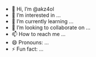 - 👋 Hi, I’m @akz4ol
- 👀 I’m interested in ...
- 🌱 I’m currently learning ...
- 💞️ I’m looking to collaborate on ...
- 📫 How to reach me ...
- 😄 Pronouns: ...
- ⚡ Fun fact: ...

<!---
akz4ol/akz4ol is a ✨ special ✨ repository because its `README.md` (this file) appears on your GitHub profile.
You can click the Preview link to take a look at your changes.
--->
